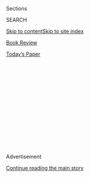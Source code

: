 <div id="app">

<div>

<div>

<div>

<div class="NYTAppHideMasthead css-1q2w90k e1suatyy0">

<div class="section css-ui9rw0 e1suatyy2">

<div class="css-eph4ug er09x8g0">

<div class="css-6n7j50">

</div>

<span class="css-1dv1kvn">Sections</span>

<div class="css-10488qs">

<span class="css-1dv1kvn">SEARCH</span>

</div>

[Skip to content](#site-content)[Skip to site index](#site-index)

</div>

<div id="masthead-section-label" class="css-1wr3we4 eaxe0e00">

[Book
Review](https://www.nytimes3xbfgragh.onion/section/books/review)

</div>

<div class="css-10698na e1huz5gh0">

</div>

</div>

<div id="masthead-bar-one" class="section hasLinks css-15hmgas e1csuq9d3">

<div class="css-uqyvli e1csuq9d0">

</div>

<div class="css-1uqjmks e1csuq9d1">

</div>

<div class="css-9e9ivx">

[](https://myaccount.nytimes3xbfgragh.onion/auth/login?response_type=cookie&client_id=vi)

</div>

<div class="css-1bvtpon e1csuq9d2">

[Today’s
Paper](https://www.nytimes3xbfgragh.onion/section/todayspaper)

</div>

</div>

</div>

</div>

<div data-aria-hidden="false">

<div id="site-content" data-role="main">

<div>

<div class="css-1aor85t" style="opacity:0.000000001;z-index:-1;visibility:hidden">

<div class="css-1hqnpie">

<div class="css-epjblv">

<span class="css-17xtcya">[Book
Review](/section/books/review)</span><span class="css-x15j1o">|</span><span class="css-fwqvlz">January’s
Book Club Pick: ‘Heart: A History,’ by Sandeep
Jauhar</span>

</div>

<div class="css-k008qs">

<div class="css-1iwv8en">

<span class="css-18z7m18"></span>

<div>

</div>

</div>

<span class="css-1n6z4y">https://nyti.ms/2D3OgHY</span>

<div class="css-1705lsu">

<div class="css-4xjgmj">

<div class="css-4skfbu" data-role="toolbar" data-aria-label="Social Media Share buttons, Save button, and Comments Panel with current comment count" data-testid="share-tools">

  - 
  - 
  - 
  - 
    
    <div class="css-6n7j50">
    
    </div>

  - 

</div>

</div>

</div>

</div>

</div>

</div>

<div id="NYT_TOP_BANNER_REGION" class="css-13pd83m">

</div>

<div id="top-wrapper" class="css-1sy8kpn">

<div id="top-slug" class="css-l9onyx">

Advertisement

</div>

[Continue reading the main
story](#after-top)

<div class="ad top-wrapper" style="text-align:center;height:100%;display:block;min-height:250px">

<div id="top" class="place-ad" data-position="top" data-size-key="top">

</div>

</div>

<div id="after-top">

</div>

</div>

<div id="sponsor-wrapper" class="css-1hyfx7x">

<div id="sponsor-slug" class="css-19vbshk">

Supported by

</div>

[Continue reading the main
story](#after-sponsor)

<div id="sponsor" class="ad sponsor-wrapper" style="text-align:center;height:100%;display:block">

</div>

<div id="after-sponsor">

</div>

</div>

Now Read This

<div class="css-1vkm6nb ehdk2mb0">

# January’s Book Club Pick: ‘Heart: A History,’ by Sandeep Jauhar

</div>

<div class="css-79elbk" data-testid="photoviewer-wrapper">

<div class="css-z3e15g" data-testid="photoviewer-wrapper-hidden">

</div>

<div class="css-1a48zt4 ehw59r15" data-testid="photoviewer-children">

![<span class="css-16f3y1r e13ogyst0" data-aria-hidden="true">Christiaan
Barnard is credited with performing the first human heart
transplant.</span><span class="css-cnj6d5 e1z0qqy90" itemprop="copyrightHolder"><span class="css-1ly73wi e1tej78p0">Credit...</span><span><span>Associated
Press</span></span></span>](https://static01.graylady3jvrrxbe.onion/images/2018/11/11/books/review/11epstein/merlin_130596764_6fbea8c6-f910-4b7d-917b-a696650ee80c-articleLarge.jpg?quality=75&auto=webp&disable=upscale)

</div>

</div>

<div class="css-170u9t6">

<div class="css-u7fh8e">

<div class="css-79elbk">

Buy Book<span data-aria-hidden="true">
    ▾</span>

  - [Amazon](https://www.amazon.com/gp/search?index=books&tag=NYTBSREV-20&field-keywords=Heart%3A+A+History+Sandeep+Jauhar)
  - [Apple
    Books](https://du-gae-books-dot-nyt-du-prd.appspot.com/buy?title=Heart%3A+A+History&author=Sandeep+Jauhar)
  - [Barnes and
    Noble](https://www.anrdoezrs.net/click-7990613-11819508?url=https%3A%2F%2Fwww.barnesandnoble.com%2Fw%2F%3Fean%3D9780374168650)
  - [Books-A-Million](https://www.anrdoezrs.net/click-7990613-35140?url=https%3A%2F%2Fwww.booksamillion.com%2Fp%2FHeart%253A%2BA%2BHistory%2FSandeep%2BJauhar%2F9780374168650)
  - [Bookshop](https://bookshop.org/a/3546/9780374168650)
  - [Indiebound](https://www.indiebound.org/book/9780374168650?aff=NYT)

</div>

When you purchase an independently reviewed book through our site, we
earn an affiliate commission.

</div>

</div>

<div class="css-xt80pu e12qa4dv0">

<div class="css-18e8msd">

<div class="css-vp77d3 epjyd6m0">

<div class="css-1baulvz">

By <span class="css-1baulvz last-byline" itemprop="name">Randi Hutter
Epstein</span>

</div>

</div>

  - Nov. 5,
    2018

  - 
    
    <div class="css-4xjgmj">
    
    <div class="css-d8bdto" data-role="toolbar" data-aria-label="Social Media Share buttons, Save button, and Comments Panel with current comment count" data-testid="share-tools">
    
      - 
      - 
      - 
      - 
        
        <div class="css-6n7j50">
        
        </div>
    
      - 
    
    </div>
    
    </div>

</div>

</div>

<div class="section meteredContent css-1r7ky0e" name="articleBody" itemprop="articleBody">

<div class="css-1fanzo5 StoryBodyCompanionColumn">

<div class="css-53u6y8">

**HEART**  
**A History**  
By Sandeep Jauhar  
Illustrated. 269 pp. Farrar, Straus & Giroux. $27

In Richard Selzer’s fictional story “Whither Thou Goest,” a widow
searches for the man who received her late husband’s heart. The liver,
kidney and corneas were in other people, but she needed to be with the
heart. When she and the stranger ultimately connect, it’s as if she’s
recovered lost love.

I, on the other hand, always considered the heart a pump, much the way a
doctor explained it to Sandeep Jauhar during his cardiology fellowship.
“In the end,” the doctor said, “cardiology is mostly a problem of
plumbing.”

Jauhar quickly learned otherwise. His gripping new book, “Heart: A
History,” had me nearly as enthralled with this pulsating body part as
he seems to be. The tone — a physician excited about his specialty —
takes a sharp turn from his first two memoirs. The first, “Intern*,*”
was filled with uncertainty; the second, “Doctored,” with
disillusionment.

Jauhar hooks the reader of “Heart” in the first few pages by describing
his own health scare — an exam showed obstruction in the main artery
feeding his heart. We don’t hear more about his condition again until
the final chapter, when a further assessment reveals premature
ventricular contractions, “a mostly benign condition in which my heart
flutters or does a sort of flip-flop when an extra, unexpected beat
comes in.” Sandwiched between his own heart tests is his journey to
understand this organ that has mystified and frightened him ever since
he was a child and heard about his grandfather’s sudden death from a
heart attack.

</div>

</div>

<div class="css-1fanzo5 StoryBodyCompanionColumn">

<div class="css-53u6y8">

Most chapters launch with a riveting scene: a patient in the thick of
getting a heart transplant, say, or having open-heart surgery. You feel
as if you’re watching an episode of a medical television drama. Before
we find out what happens, Jauhar takes us back in time to explain the
discoveries that made all of these advances possible.

<div class="css-79elbk" data-testid="photoviewer-wrapper">

<div class="css-z3e15g" data-testid="photoviewer-wrapper-hidden">

</div>

<div class="css-1a48zt4 ehw59r15" data-testid="photoviewer-children">

<div class="css-zgakxe erfvjey0">

<span class="css-1ly73wi e1tej78p0">Image</span>

<div class="css-zjzyr8">

<div data-testid="lazyimage-container" style="height:580px">

</div>

</div>

</div>

</div>

</div>

That’s where the stories get particularly strange and captivating.

We read about Werner Forssmann, who attempted one of the first cardiac
catheterizations in 1929. He did it on himself. Forssmann threaded a
thin tube through his arm until it pierced his right atrium. Colleagues
called him a quack. Almost 30 years later, he won the Nobel Prize in
Physiology or Medicine.

We go into an operating room where a young girl is having open-heart
surgery, tethered to a heart-lung machine. Then we learn that the
concept for this machine began with one doctor’s brazen idea of
connecting a patient to another person’s blood supply. He was inspired
by the way a fetus feeds off its mother. Six of seven cases ended with a
death.

Eventually, the heart-lung machine replaced the volunteers. The machine
got off to a rough start too: 17 of the first 18 patients died. As one
of the mid-20th-century researchers remarked, “You don’t venture into
the wilderness expecting to find a paved road.”

</div>

</div>

<div class="css-1fanzo5 StoryBodyCompanionColumn">

<div class="css-53u6y8">

Fun facts are sprinkled throughout. The adult heart beats about three
billion times between birth and death; the amount of blood that passes
through an adult heart every week is enough to fill a swimming pool.

Jauhar is at his best when writing about the heart. At times, he veers
off topic. I commend him for volunteering at ground zero after the 9/11
attacks, but I would have preferred hearing more about the woman who
suffered from stress-related heart ailments than the work he did
identifying bodies.

Jauhar visited the wellness center of Dean Ornish, the doctor who
promoted a Mediterranean diet. I wanted to know Jauhar’s expert opinion
on how this regime compares with others.

Despite these quibbles, “Heart" is chock-full of absorbing tales that
infuse fresh air into a topic that is often relegated to textbooks or
metaphors about pumps, plumbing or love.

</div>

</div>

</div>

<div>

</div>

<div>

</div>

<div>

</div>

<div>

<div id="bottom-wrapper" class="css-1ede5it">

<div id="bottom-slug" class="css-l9onyx">

Advertisement

</div>

[Continue reading the main
story](#after-bottom)

<div id="bottom" class="ad bottom-wrapper" style="text-align:center;height:100%;display:block;min-height:90px">

</div>

<div id="after-bottom">

</div>

</div>

</div>

</div>

</div>

## Site Index

<div>

</div>

## Site Information Navigation

  - [© <span>2020</span> <span>The New York Times
    Company</span>](https://help.nytimes3xbfgragh.onion/hc/en-us/articles/115014792127-Copyright-notice)

<!-- end list -->

  - [NYTCo](https://www.nytco.com/)
  - [Contact
    Us](https://help.nytimes3xbfgragh.onion/hc/en-us/articles/115015385887-Contact-Us)
  - [Work with us](https://www.nytco.com/careers/)
  - [Advertise](https://nytmediakit.com/)
  - [T Brand Studio](http://www.tbrandstudio.com/)
  - [Your Ad
    Choices](https://www.nytimes3xbfgragh.onion/privacy/cookie-policy#how-do-i-manage-trackers)
  - [Privacy](https://www.nytimes3xbfgragh.onion/privacy)
  - [Terms of
    Service](https://help.nytimes3xbfgragh.onion/hc/en-us/articles/115014893428-Terms-of-service)
  - [Terms of
    Sale](https://help.nytimes3xbfgragh.onion/hc/en-us/articles/115014893968-Terms-of-sale)
  - [Site
    Map](https://spiderbites.nytimes3xbfgragh.onion)
  - [Help](https://help.nytimes3xbfgragh.onion/hc/en-us)
  - [Subscriptions](https://www.nytimes3xbfgragh.onion/subscription?campaignId=37WXW)

</div>

</div>

</div>

</div>
